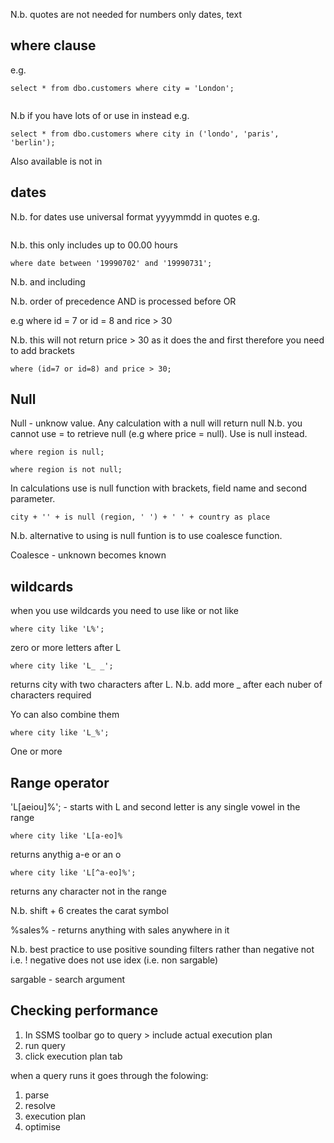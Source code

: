 N.b. quotes are not needed for numbers only dates, text

where clause
------------
e.g. 

```
select * from dbo.customers where city = 'London';
```

```select * from dbo.customer where city = 'London' or city = 'paris';
```

N.b if you have lots of or use in instead e.g.

```
select * from dbo.customers where city in ('londo', 'paris', 'berlin');
```

Also available is not in

dates
-----

N.b. for dates use universal format yyyymmdd in quotes e.g.

```where date >= '19990702'; 
```
N.b. this only includes up to 00.00 hours

```
where date between '19990702' and '19990731';
```
N.b. and including

N.b. order of precedence AND is processed before OR

 e.g where id = 7 or id = 8 and rice > 30

N.b. this will not return price > 30 as it does the and first therefore you need to add brackets

```
where (id=7 or id=8) and price > 30;
```

Null
----
Null - unknow value. Any calculation with a null will return null
N.b. you cannot use = to retrieve null (e.g where price = null). Use is null instead.

```
where region is null;
```
```
where region is not null;
```

In calculations use is null function with brackets, field name and second parameter.

```
city + '' + is null (region, ' ') + ' ' + country as place
```
N.b. alternative to using is null funtion is to use coalesce function.

Coalesce - unknown becomes known

wildcards
---------

when you use wildcards you need to use like or not like

```
where city like 'L%';
```
zero or more letters after L

```
where city like 'L_ _';
```
returns city with two characters after L. N.b. add more _ after each nuber of characters required

Yo can also combine them

```
where city like 'L_%';
```
One or more


Range operator
-------------

'L[aeiou]%'; - starts with L and second letter is any single vowel in the range


```
where city like 'L[a-eo]%
```
returns anythig a-e or an o

```
where city like 'L[^a-eo]%';
```
returns any character not in the range

N.b. shift + 6 creates the carat symbol

%sales% - returns anything with sales anywhere in it

N.b. best practice to use positive sounding filters rather than negative  not i.e. !
negative does not use idex (i.e. non sargable)

sargable - search argument






Checking performance
---------------------
1. In SSMS toolbar go to query > include actual execution plan 
2. run query
3. click execution plan tab

when a query runs it goes through the folowing:
1. parse
2. resolve
3. execution plan
4. optimise
